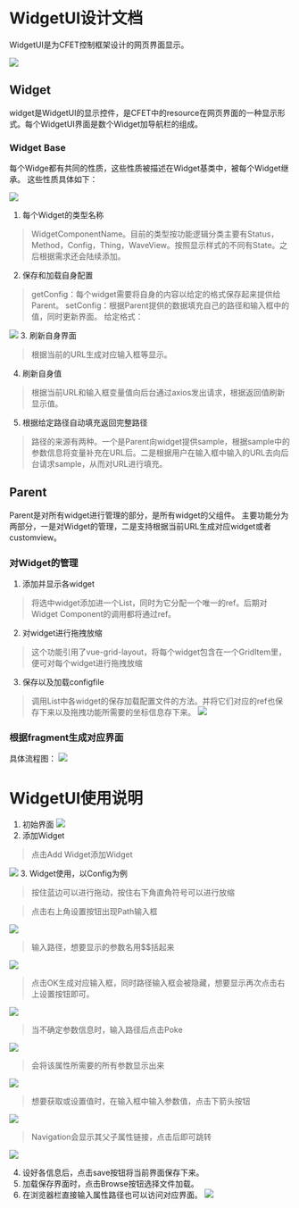 # WidgetUI设计文档
WidgetUI是为CFET控制框架设计的网页界面显示。

![](2019-09-27-16-06-55.png)
## Widget
widget是WidgetUI的显示控件，是CFET中的resource在网页界面的一种显示形式。每个WidgetUI界面是数个Widget加导航栏的组成。
### Widget Base
每个Widge都有共同的性质，这些性质被描述在Widget基类中，被每个Widget继承。
这些性质具体如下：

![](2019-09-27-16-32-02.png)
1. 每个Widget的类型名称
> WidgetComponentName。目前的类型按功能逻辑分类主要有Status，Method，Config，Thing，WaveView。按照显示样式的不同有State。之后根据需求还会陆续添加。
2. 保存和加载自身配置
> getConfig：每个widget需要将自身的内容以给定的格式保存起来提供给Parent。
setConfig：根据Parent提供的数据填充自己的路径和输入框中的值，同时更新界面。
给定格式：

![](2019-09-27-17-41-30.png)
3. 刷新自身界面
> 根据当前的URL生成对应输入框等显示。
4. 刷新自身值
> 根据当前URL和输入框变量值向后台通过axios发出请求，根据返回值刷新显示值。
5. 根据给定路径自动填充返回完整路径
> 路径的来源有两种。一个是Parent向widget提供sample，根据sample中的参数信息将变量补充在URL后。二是根据用户在输入框中输入的URL去向后台请求sample，从而对URL进行填充。

## Parent
Parent是对所有widget进行管理的部分，是所有widget的父组件。
主要功能分为两部分，一是对Widget的管理，二是支持根据当前URL生成对应widget或者customview。

### 对Widget的管理
1. 添加并显示各widget
> 将选中widget添加进一个List，同时为它分配一个唯一的ref。后期对Widget Component的调用都将通过ref。

2. 对widget进行拖拽放缩
> 这个功能引用了vue-grid-layout，将每个widget包含在一个GridItem里，便可对每个widget进行拖拽放缩

3. 保存以及加载configfile
> 调用List中各widget的保存加载配置文件的方法。并将它们对应的ref也保存下来以及拖拽功能所需要的坐标信息存下来。
![](2019-09-27-17-46-59.png)


### 根据fragment生成对应界面
具体流程图：
![](2019-09-27-17-29-24.png)

# WidgetUI使用说明
1. 初始界面
![](2019-09-27-17-00-52.png)
2. 添加Widget
> 点击Add Widget添加Widget

![](2019-09-27-17-01-28.png)
3. Widget使用，以Config为例
> 按住蓝边可以进行拖动，按住右下角直角符号可以进行放缩

> 点击右上角设置按钮出现Path输入框

![](2019-09-27-17-13-08.png)
> 输入路径，想要显示的参数名用$$括起来

![](2019-09-27-17-15-18.png)
> 点击OK生成对应输入框，同时路径输入框会被隐藏，想要显示再次点击右上设置按钮即可。

![](2019-09-27-17-16-42.png)
> 当不确定参数信息时，输入路径后点击Poke

![](2019-09-27-17-19-12.png)

> 会将该属性所需要的所有参数显示出来

![](2019-09-27-17-19-59.png)

> 想要获取或设置值时，在输入框中输入参数值，点击下箭头按钮

![](2019-09-27-17-24-34.png)

> Navigation会显示其父子属性链接，点击后即可跳转

![](2019-09-27-17-25-41.png)

4. 设好各信息后，点击save按钮将当前界面保存下来。
5. 加载保存界面时，点击Browse按钮选择文件加载。
6. 在浏览器栏直接输入属性路径也可以访问对应界面。
![](2019-09-27-17-28-03.png)